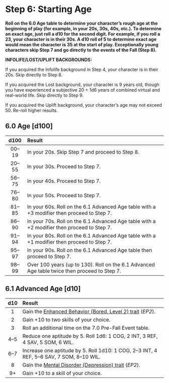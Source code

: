 # Step 6: Starting Age

<!-- CLEANED div class="no-margin" -->
<!-- CLEANED blockquote class="header-bg" -->

**Roll on the 6.0 Age table to determine your character’s rough age at the beginning of play (for example, in your 20s, 30s, 40s, etc.). To determine an exact age, just roll a d10 for the second digit. For example, if you roll a 23, your character is in their 30s. A d10 roll of 5 to determine exact age would mean the character is 35 at the start of play. Exceptionally young characters skip Step 7 and go directly to the events of the Fall (Step 8).**

<!-- CLEANED /blockquote -->

<!-- CLEANED blockquote -->

**INFOLIFE/LOST/UPLIFT BACKGROUNDS:**

If you acquired the Infolife background in Step 4, your character is in their 20s. Skip directly to Step 8.

If you acquired the Lost background, your character is 9 years old, though you have experienced a subjective 20 + 1d6 years of combined virtual and real-world life. Skip directly to Step 9.

If you acquired the Uplift background, your character’s age may not exceed 50. Re-roll higher results.

<!-- CLEANED /blockquote -->
<!-- CLEANED /div -->

<!-- CLEANED blockquote class="table" -->

## 6.0 Age \[d100\]

<!-- CLEANED div class="tnw1" -->

| d100  | Result                                                                                       |
| :---: | :------------------------------------------------------------------------------------------- |
| 00–19 | In your 20s. Skip Step 7 and proceed to Step 8.                                              |
| 20–55 | In your 30s. Proceed to Step 7.                                                              |
| 56–75 | In your 40s. Proceed to Step 7.                                                              |
| 76–80 | In your 50s. Proceed to Step 7.                                                              |
| 81–85 | In your 60s. Roll on the 6.1 Advanced Age table with a +3 modifier then proceed to Step 7.   |
| 86–90 | In your 70s. Roll on the 6.1 Advanced Age table with a +2 modifier then proceed to Step 7.   |
| 91–94 | In your 80s. Roll on the 6.1 Advanced Age table with a +1 modifier then proceed to Step 7.   |
| 95–97 | In your 90s. Roll on the 6.1 Advanced Age table then proceed to Step 7.                      |
| 98–99 | Over 100 years (up to 130). Roll on the 6.1 Advanced Age table twice then proceed to Step 7. |

<!-- CLEANED /div -->
<!-- CLEANED /blockquote -->

<!-- CLEANED blockquote class="table" -->

## 6.1 Advanced Age \[d10\]

<!-- CLEANED div class="tnw1" -->

|  d10  | Result                                                                                                   |
| :---: | :------------------------------------------------------------------------------------------------------- |
|   1   | Gain the [Enhanced Behavior (Bored, Level 2) trait](../../../04/28-traits.md#enhanced-behavior) (_EP2_). |
|   2   | Gain +10 to two skills of your choice.                                                                   |
|   3   | Roll an additional time on the 7.0 Pre-Fall Event table.                                                 |
|  4–5  | Reduce one aptitude by 5. Roll 1d6: 1 COG, 2 INT, 3 REF, 4 SAV, 5 SOM, 6 WIL.                            |
|  6–7  | Increase one aptitude by 5. Roll 1d10: 1 COG, 2–3 INT, 4 REF, 5–6 SAV, 7 SOM, 8–10 WIL.                  |
|   8   | Gain the [Mental Disorder (Depression) trait](../../../12/20-disorders.md#depression) (_EP2_).           |
|  9+   | Gain +10 to a skill of your choice.                                                                      |

<!-- CLEANED /div -->
<!-- CLEANED /blockquote -->
